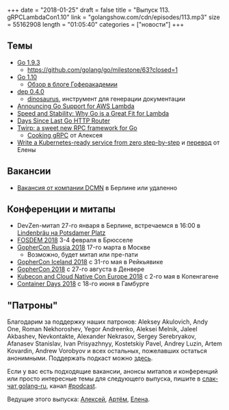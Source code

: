 +++
date = "2018-01-25"
draft = false
title = "Выпуск 113. gRPCLambdaCon1.10"
link = "golangshow.com/cdn/episodes/113.mp3"
size = 55162908
length = "01:05:40"
categories = ["новости"]
+++

## Темы

- [Go 1.9.3](https://groups.google.com/forum/#!msg/golang-nuts/7VWC5pzjg7A/E5McanH0AgAJ)
    - https://github.com/golang/go/milestone/63?closed=1
- [Go 1.10](https://tip.golang.org/doc/go1.10)
    - [Обзор в блоге Гоферакадемии](https://blog.gopheracademy.com/advent-2017/go-1.10/)
- [dep 0.4.0](https://golang.github.io/dep/blog/2018/01/23/announce-v0.4.0.html )
    - [dinosaurus](http://docusaurus.io), инструмент для генерации документации
- [Announcing Go Support for AWS Lambda](https://aws.amazon.com/blogs/compute/announcing-go-support-for-aws-lambda)
- [Speed and Stability: Why Go is a Great Fit for Lambda](https://brandur.org/go-lambda)
- [Days Since Last Go HTTP Router](http://dayssincelastgohttprouter.com)
- [Twirp: a sweet new RPC framework for Go](https://blog.twitch.tv/twirp-a-sweet-new-rpc-framework-for-go-5f2febbf35f)
    - [Cooking gRPC](https://speakerdeck.com/aleksi/cooking-grpc) от Алексея
- [Write a Kubernetes-ready service from zero step-by-step](https://blog.gopheracademy.com/advent-2017/kubernetes-ready-service/) и [перевод](https://habrahabr.ru/post/345332/) от Елены

## Вакансии

- [Вакансия от компании DCMN](https://www.welovegolang.com/jobs/senior-software-engineer-m-f-5734439678115840) в Берлине или удаленно

## Конференции и митапы

- DevZen-митап 27-го января в Берлине, встречаемся в 16:00 в [Lindenbräu на Potsdamer Platz](https://www.bier-genuss.berlin/en/lindenbraeu-am-potsdamer-platz)
- [FOSDEM 2018](https://fosdem.org/2018/) 3-4 февраля в Брюсселе
- [GopherCon Russia 2018](https://www.gophercon-russia.ru) 17-го марта в Москве
    - Возможно, будет митап или пре-пати
- [GopherCon Iceland 2018](https://gophercon.is/) c 31-го мая в Рейкьявике
- [GopherCon 2018](https://www.gophercon.com) с 27-го августа в Денвере
- [Kubecon and Cloud Native Con Europe 2018](https://events.linuxfoundation.org/events/kubecon-cloudnativecon-europe-2018/) с 2-го мая в Копенгагене
- [Container Days 2018](https://containerdays.io) с 18-го июня в Гамбурге

## "Патроны"

Благодарим за поддержку наших патронов:
Aleksey Akulovich, Andy One, Roman Nekhoroshev, Yegor Andreenko,
Aleksei Melnik, Jaleel Akbashev, Nevkontakte, Alexander Nekrasov,
Sergey Serebryakov, Afanasev Stanislav, Ivan Prisyazhnyy, Kostetskiy Pavel,
Andrey Luzin, Artem Kovardin, Andrew Vorobyov
и всех остальных, пожелавших остаться анонимными.
Поддержать подкаст можно [здесь](https://www.patreon.com/golangshow).

Если у вас есть подходящие вакансии, анонсы митапов и конференций
или просто интересные темы для следующего выпуска, пишите в [слак-чат golang-ru](http://slack.golang-ru.com), канал [#podcast](https://golang-ru.slack.com/messages/C065X9AMS).

Ведущие этого выпуска:
[Алексей](https://twitter.com/paaleksey),
[Артём](https://twitter.com/miolini), [Елена](https://twitter.com/webdeva).
